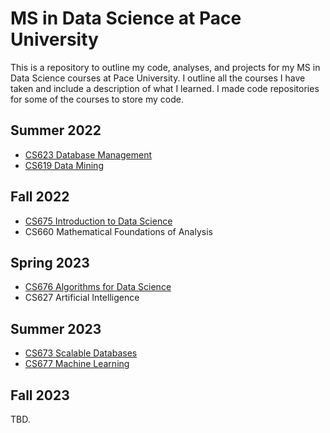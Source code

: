 # MS in Data Science at Pace University

This is a repository to outline my code, analyses, and projects for my MS in Data Science courses at Pace University. I outline all the courses I have taken and include a description of what I learned. I made code repositories for some of the courses to store my code.

## Summer 2022

- [CS623 Database Management](https://github.com/awesomecosmos/CS623-Database-Management)
- [CS619 Data Mining](https://github.com/awesomecosmos/CS619-Data-Mining)

## Fall 2022

- [CS675 Introduction to Data Science](https://github.com/awesomecosmos/CS675-Intro-To-Data-Science)
- CS660 Mathematical Foundations of Analysis

## Spring 2023

- [CS676 Algorithms for Data Science](https://github.com/awesomecosmos/CS676-Algorithms-For-Data-Science)
- CS627 Artificial Intelligence

## Summer 2023

- [CS673 Scalable Databases](https://github.com/awesomecosmos/CS673-Scalable-Databases)
- [CS677 Machine Learning](https://github.com/awesomecosmos/CS677-Machine-Learning)

## Fall 2023

TBD.
